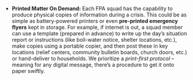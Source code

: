 - **Printed Matter On Demand:** Each FPA squad has the capability to produce physical copies of information during a crisis. This could be as simple as battery-powered printers or even **pre-printed emergency flyers** kept in storage. For example, if internet is out, a squad member can use a template (prepared in advance) to write up the day’s situation report or instructions (like boil-water notice, shelter locations, etc.), make copies using a portable copier, and then post these in key locations (relief centers, community bulletin boards, church doors, etc.) or hand-deliver to households. We prioritize a _print-first protocol_ – meaning for any digital message, there’s a procedure to get it onto paper swiftly.